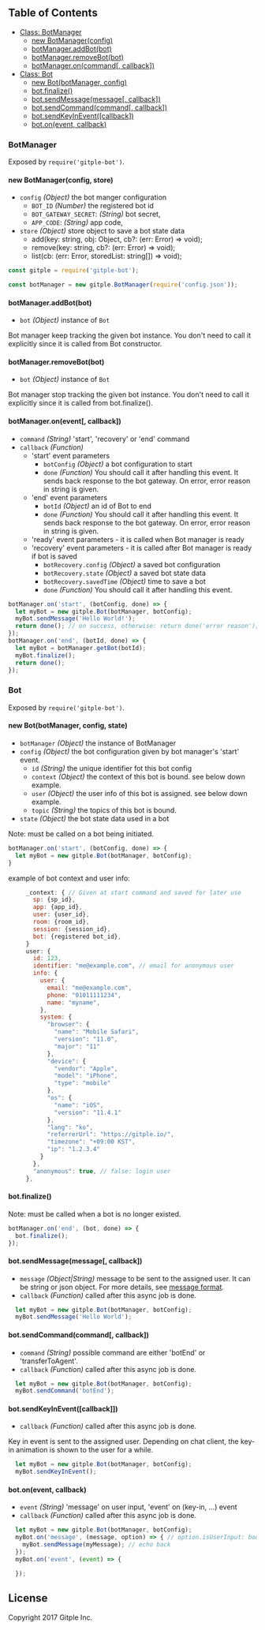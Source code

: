 ## Table of Contents

  - [Class: BotManager](#botmanager)
    - [new BotManager(config)](#new-botmanagerconfig)
    - [botManager.addBot(bot)](#botmanageraddbotbot)
    - [botManager.removeBot(bot)](#botmanagerremovebotbot)
    - [botManager.on(command[, callback])](#botmanageroncommand-callback)
  - [Class: Bot](#bot)
    - [new Bot(botManager, config)](#new-botbotmanager-config)
    - [bot.finalize()](#botfinalize)
    - [bot.sendMessage(message[, callback])](#botsendmessagemessage-callback)
    - [bot.sendCommand(command[, callback])](#botsendcommandcommand-callback)
    - [bot.sendKeyInEvent([callback])](#botsendkeyineventcallback)
    - [bot.on(event, callback)](#botonevent-callback)

### BotManager
Exposed by `require('gitple-bot')`.

#### new BotManager(config, store)

  - `config` _(Object)_  the bot manger configuration
    - `BOT_ID` _(Number)_  the registered bot id
    - `BOT_GATEWAY_SECRET`: _(String)_ bot secret,
    - `APP_CODE`: _(String)_ app code,
  - `store` _(Object)_ store object to save a bot state data
    - add(key: string, obj: Object, cb?: (err: Error) => void);
    - remove(key: string, cb?: (err: Error) => void);
    - list(cb: (err: Error, storedList: string[]) => void);


```js
const gitple = require('gitple-bot');

const botManager = new gitple.BotManager(require('config.json'));
```

#### botManager.addBot(bot)
  - `bot` _(Object)_ instance of `Bot`

Bot manager keep tracking the given bot instance. You don't need to call it explicitly since it is called from Bot constructor.


#### botManager.removeBot(bot)
  - `bot` _(Object)_ instance of `Bot`

Bot manager stop tracking the given bot instance. You don't need to call it explicitly since it is called from bot.finalize().


#### botManager.on(event[, callback])

  - `command` _(String)_ 'start', 'recovery' or 'end' command
  - `callback` _(Function)_
    - 'start' event parameters
      - `botConfig` _(Object)_ a bot configuration to start
      - `done` _(Function)_ You should call it after handling this event. It sends back response to the bot gateway. On error, error reason in string is given.
    - 'end' event parameters
      - `botId` _(Object)_ an id of Bot to end
      - `done` _(Function)_ You should call it after handling this event. It sends back response to the bot gateway. On error, error reason in string is given.
    - 'ready' event parameters - it is called when Bot manager is ready
    - 'recovery' event parameters - it is called after Bot manager is ready if bot is saved
      - `botRecovery.config` _(Object)_ a saved bot configuration
      - `botRecovery.state` _(Object)_ a saved bot state data
      - `botRecovery.savedTime` _(Object)_ time to save a bot
      - `done` _(Function)_ You should call it after handling this event.

```js
botManager.on('start', (botConfig, done) => {
  let myBot = new gitple.Bot(botManager, botConfig);
  myBot.sendMessage('Hello World!');
  return done(); // on success, otherwise: return done('error reason');
});
botManager.on('end', (botId, done) => {
  let myBot = botManager.getBot(botId);
  myBot.finalize();
  return done();
});
```

### Bot
Exposed by `require('gitple-bot')`.

#### new Bot(botManager, config, state)

  - `botManager` _(Object)_  the instance of BotManager
  - `config` _(Object)_  the bot configuration given by bot manager's 'start' event.
    - `id` _(String)_  the unique identifier fot this bot config
    - `context` _(Object)_  the context of this bot is bound. see below down example.
    - `user` _(Object)_  the user info of this bot is assigned. see below down example.
    - `topic` _(String)_ the topics of this bot is bound.
  - `state` _(Object)_  the bot state data used in a bot


Note: must be called on a bot being initiated.

```js
botManager.on('start', (botConfig, done) => {
  let myBot = new gitple.Bot(botManager, botConfig);
}
```

example of bot context and user info:

```js
     _context: { // Given at start command and saved for later use
       sp: {sp_id},
       app: {app_id},
       user: {user_id},
       room: {room_id},
       session: {session_id},
       bot: {registered bot_id},
     }
     user: {
       id: 123,
       identifier: "me@example.com", // email for anonymous user
       info: {
         user: {
           email: "me@example.com",
           phone: "01011111234",
           name: "myname",
         },
         system: {
           "browser": {
             "name": "Mobile Safari",
             "version": "11.0",
             "major": "11"
           },
           "device": {
             "vendor": "Apple",
             "model": "iPhone",
             "type": "mobile"
           },
           "os": {
             "name": "iOS",
             "version": "11.4.1"
           },
           "lang": "ko",
           "referrerUrl": "https://gitple.io/",
           "timezone": "+09:00 KST",
           "ip": "1.2.3.4"
         }
       },
       "anonymous": true, // false: login user
     },
```

#### bot.finalize()

Note: must be called when a bot is no longer existed.

```js
botManager.on('end', (bot, done) => {
  bot.finalize();
});
```

#### bot.sendMessage(message[, callback])
  - `message` _(Object|String)_ message to be sent to the assigned user. It can be string or json object. For more details, see [message format](/README.md#messssage-format).
  - `callback` _(Function)_ called after this async job is done.


```js
  let myBot = new gitple.Bot(botManager, botConfig);
  myBot.sendMessage('Hello World');
```

#### bot.sendCommand(command[, callback])
  - `command` _(String)_  possible command are either 'botEnd' or 'transferToAgent'.
  - `callback` _(Function)_ called after this async job is done.

```js
  let myBot = new gitple.Bot(botManager, botConfig);
  myBot.sendCommand('botEnd');
```

#### bot.sendKeyInEvent([callback]])
  - `callback` _(Function)_ called after this async job is done.

Key in event is sent to the assigned user. Depending on chat client, the key-in animation is shown to the user for a while.

```js
  let myBot = new gitple.Bot(botManager, botConfig);
  myBot.sendKeyInEvent();
```

#### bot.on(event, callback)
  - `event` _(String)_ 'message' on user input, 'event' on (key-in, ...) event
  - `callback` _(Function)_ called after this async job is done.

```js
  let myBot = new gitple.Bot(botManager, botConfig);
  myBot.on('message', (message, option) => { // option.isUserInput: boolean - true if message input by user key-in.
    myBot.sendMessage(myMessage); // echo back
  });
  myBot.on('event', (event) => {

  });
```

License
----------
   Copyright 2017 Gitple Inc.
